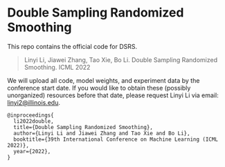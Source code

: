 # Double Sampling Randomized Smoothing

This repo contains the official code for DSRS.

> Linyi Li, Jiawei Zhang, Tao Xie, Bo Li. Double Sampling Randomized Smoothing. ICML 2022

We will upload all code, model weights, and experiment data by the conference start date. If you would like to obtain these (possibly unorganized) resources before that date, please request Linyi Li via email: linyi2@illinois.edu.


```
@inproceedings{
  li2022double,
  title={Double Sampling Randomized Smoothing},
  author={Linyi Li and Jiawei Zhang and Tao Xie and Bo Li},
  booktitle={39th International Conference on Machine Learning (ICML 2022)},
  year={2022},
}
```
